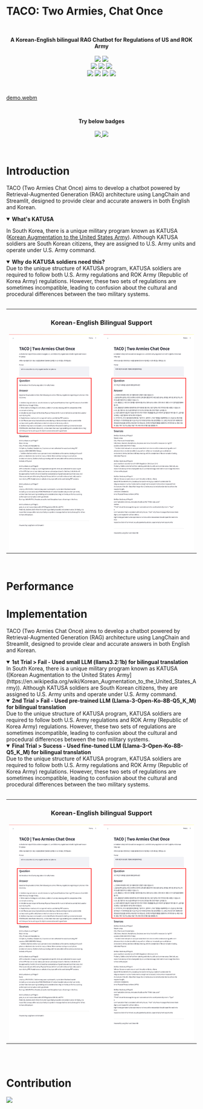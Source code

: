 # TACO: Two Armies, Chat Once
<br/>

<p align="center">
  <strong>A Korean-English bilingual RAG Chatbot for Regulations of US and ROK Army</strong>
  <br/>
  <br/>
  <img src="https://img.shields.io/badge/LangChain-1C3C3C?style=flat-square&logo=langchain&logoColor=white"/>
  <img src="https://img.shields.io/badge/LangSmith-1C3C3C?style=flat-square&logo=langchain&logoColor=white"/>
  <br/>
  <img src="https://img.shields.io/badge/Ollama-000000?style=flat-square&logo=Ollama&logoColor=white"/>
  <img src="https://img.shields.io/badge/ChatGPT-412991?style=flat-square&logo=openai&logoColor=white"/>
  <img src="https://img.shields.io/badge/Gemini-8E75B2?style=flat-square&logo=googlegemini&logoColor=white"/>
  <br/>
  <img src="https://img.shields.io/badge/streamlit-FF4B4B?style=flat-square&logo=streamlit&logoColor=white"/>
  <img src="https://img.shields.io/badge/FastAPI-009688?style=flat-square&logo=fastapi&logoColor=white"/>
  <img src="https://img.shields.io/badge/Docker-2496ED?style=flat-square&logo=Docker&logoColor=white"/>
  <img src="https://img.shields.io/badge/Jenkins-D24939?style=flat-square&logo=jenkins&logoColor=white"/>
</p>
<br/>

[demo.webm](https://github.com/user-attachments/assets/6b818b4d-6e78-444d-8fed-a73401ebc6d7)

<br/>
<p align="center">
  <strong>Try below badges</strong>
  <br/>
  <br/>
  <a href='https://my-dear-pass-usfk.vercel.app/'>
    <img src="https://img.shields.io/badge/Product-Streamlit-FF4B4B?style=flat-square&logo=streamlit&logoColor=white"/>
  </a>
  <a href='https://colab.research.google.com/drive/13-VZyx3LiYPRS8aw-AcMSBK0Z4--TF2j?usp=sharing'>
    <img src="https://img.shields.io/badge/Tutorial-Google%20Colab-F9AB00?style=flat-square&logo=googlecolab&logoColor=white"/>
  </a>
</p>
<br/>

# Introduction

TACO (Two Armies Chat Once) aims to develop a chatbot powered by Retrieval-Augmented Generation (RAG) architecture using LangChain and Streamlit, designed to provide clear and accurate answers in both English and Korean.
<br/>
<details open>
 <summary><b>What's KATUSA</b></summary>
  
In South Korea, there is a unique military program known as KATUSA ([Korean Augmentation to the United States Army](https://en.wikipedia.org/wiki/Korean_Augmentation_to_the_United_States_Army)). Although KATUSA soldiers are South Korean citizens, they are assigned to U.S. Army units and operate under U.S. Army command.

</details>
<details open>
 <summary><b>Why do KATUSA soldiers need this?</b></summary>
Due to the unique structure of KATUSA program, KATUSA soldiers are required to follow both U.S. Army regulations and ROK Army (Republic of Korea Army) regulations. However, these two sets of regulations are sometimes incompatible, leading to confusion about the cultural and procedural differences between the two military systems.
<br/>
</details>
<br/>

<table>
  <tr>
     <td>
      <h3 align='center'>
        Korean-English Bilingual Support
      </h3>
    </td>
  </tr>
  <tr>
    <td style="width:1/2;">
      <img src="./src/image-comparison-translation.png"/>
    </td>
  </tr>
</table>
<br/>

# Performance



# Implementation

TACO (Two Armies Chat Once) aims to develop a chatbot powered by Retrieval-Augmented Generation (RAG) architecture using LangChain and Streamlit, designed to provide clear and accurate answers in both English and Korean.
<br/>
<details open>
 <summary><b>1st Trial > Fail - Used small LLM (llama3.2:1b) for bilingual translation</b></summary>
In South Korea, there is a unique military program known as KATUSA ([Korean Augmentation to the United States Army](https://en.wikipedia.org/wiki/Korean_Augmentation_to_the_United_States_Army)). Although KATUSA soldiers are South Korean citizens, they are assigned to U.S. Army units and operate under U.S. Army command.

</details>
<details open>
  <summary><b>2nd Trial > Fail - Used pre-trained LLM (Llama-3-Open-Ko-8B-Q5_K_M) for bilingual translation</b></summary>
Due to the unique structure of KATUSA program, KATUSA soldiers are required to follow both U.S. Army regulations and ROK Army (Republic of Korea Army) regulations. However, these two sets of regulations are sometimes incompatible, leading to confusion about the cultural and procedural differences between the two military systems.
<br/>
</details>
<details open>
 <summary><b>Final Trial > Sucess - Used fine-tuned LLM (Llama-3-Open-Ko-8B-Q5_K_M) for bilingual translation</b></summary>
Due to the unique structure of KATUSA program, KATUSA soldiers are required to follow both U.S. Army regulations and ROK Army (Republic of Korea Army) regulations. However, these two sets of regulations are sometimes incompatible, leading to confusion about the cultural and procedural differences between the two military systems.
<br/>
</details>
<br/>

<table>
  <tr>
     <td>
      <h3 align='center'>
        Korean-English bilingual Support
      </h3>
    </td>
  </tr>
  <tr>
    <td style="width:1/2;">
      <img src="./src/image-comparison-translation.png"/>
    </td>
  </tr>
</table>
<br/>


<br/>

# Contribution

<!--
https://contrib.rocks/preview?repo=angular%2Fangular-ja
-->

<a href="https://github.com/ziweek/two-armies-chat-once/graphs/contributors">
    <img src="https://contrib.rocks/image?repo=ziweek/two-armies-chat-once" />
</a>
